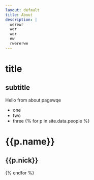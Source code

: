 ```yaml
---
layout: default
title: About
description: |
  werewr
  wer
  wer
  ew
  rwererwe
---
```

# title
## subtitle

Hello from about pagewqe
- one
- two
- three
{% for p in site.data.people %}
# {{p.name}}
## {{p.nick}}
{% endfor %}
